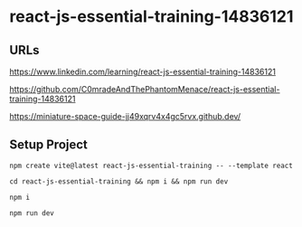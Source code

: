 # react-js-essential-training-14836121

## URLs

https://www.linkedin.com/learning/react-js-essential-training-14836121

https://github.com/C0mradeAndThePhantomMenace/react-js-essential-training-14836121

https://miniature-space-guide-jj49xqrv4x4gc5rvx.github.dev/


## Setup Project

```
npm create vite@latest react-js-essential-training -- --template react

cd react-js-essential-training && npm i && npm run dev

npm i

npm run dev

```
